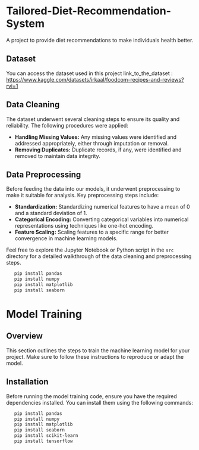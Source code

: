 
# Tailored-Diet-Recommendation-System

A project to provide diet recommendations to make individuals health better.

## Dataset

You can access the dataset used in this project link_to_the_dataset : https://www.kaggle.com/datasets/irkaal/foodcom-recipes-and-reviews?rvi=1

## Data Cleaning

The dataset underwent several cleaning steps to ensure its quality and reliability. The following procedures were applied:

- **Handling Missing Values:** Any missing values were identified and addressed appropriately, either through imputation or removal.
- **Removing Duplicates:** Duplicate records, if any, were identified and removed to maintain data integrity.

## Data Preprocessing

Before feeding the data into our models, it underwent preprocessing to make it suitable for analysis. Key preprocessing steps include:

- **Standardization:** Standardizing numerical features to have a mean of 0 and a standard deviation of 1.
- **Categorical Encoding:** Converting categorical variables into numerical representations using techniques like one-hot encoding.
- **Feature Scaling:** Scaling features to a specific range for better convergence in machine learning models.

Feel free to explore the Jupyter Notebook or Python script in the `src` directory for a detailed walkthrough of the data cleaning and preprocessing steps.

```bash
   pip install pandas
   pip install numpy
   pip install matplotlib
   pip install seaborn
```
# Model Training

## Overview

This section outlines the steps to train the machine learning model for your project. Make sure to follow these instructions to reproduce or adapt the model.

## Installation

Before running the model training code, ensure you have the required dependencies installed. You can install them using the following commands:

```bash
   pip install pandas
   pip install numpy
   pip install matplotlib
   pip install seaborn
   pip install scikit-learn
   pip install tensorflow

